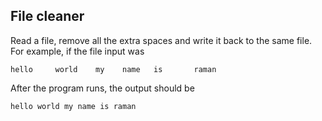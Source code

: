 ## File cleaner
Read a file, remove all the extra spaces and write it back to the same file.
For example, if the file input was
```
hello     world    my    name   is       raman
```
After the program runs, the output should be
```
hello world my name is raman
```